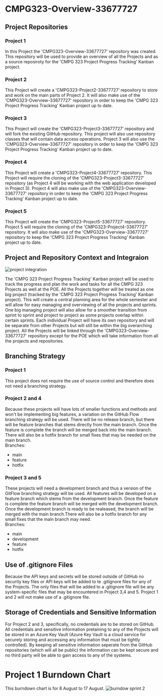 # CMPG323-Overview-33677727
## Project Repositories
### Project 1
In this Project the 'CMPG323-Overview-33677727' repository was created. This repository will be used to provide an overview of all the Projects and as a source reposiroty for the 'CMPG 323 Project Progress Tracking' Kanban project.  
### Project 2
This Project will create a 'CMPG323-Project2-33677727’ repository to store and work on the main parts of Project 2. It will also make use of the 'CMPG323-Overview-33677727' repository in order to keep the 'CMPG 323 Project Progress Tracking' Kanban project up to date.
### Project 3
This Project will create the 'CMPG323-Project3-33677727’ repository and will fork the existing GitHub repository. This project will also use repository classes that will contain data access operations. Project 3 will also use the 'CMPG323-Overview-33677727' repository in order to keep the 'CMPG 323 Project Progress Tracking' Kanban project up to date.
### Project 4
This Project will create a 'CMPG323-Project4-33677727’ repository. This Project will require the cloning of the 'CMPG323-Project3-33677727’ repository (as Project 4 will be working with the web application developed in Project 3). Project 4 will also make use of the 'CMPG323-Overview-33677727' repository in order to keep the 'CMPG 323 Project Progress Tracking' Kanban project up to date.
### Project 5
This Project will create the 'CMPG323-Project5-33677727’ repository. Project 5 will require the cloning of the 'CMPG323-Project4-33677727’ repository. It will also make use of the 'CMPG323-Overview-33677727' repository to keep the 'CMPG 323 Project Progress Tracking' Kanban project up to date. 

## Project and Repository Context and Integraion
![project integration](https://user-images.githubusercontent.com/83065167/184691813-7af65395-a819-4ce8-82e5-357bd7301ec3.png)

The 'CMPG 323 Project Progress Tracking' Kanban project will be used to track the progress and plan the work and tasks for all the CMPG 323 Projects as well at the POE. All the Projects together will be treated as one big project (tracked by the 'CMPG 323 Project Progress Tracking' Kanban project). This will create a central planning area for the whole semester and will allow for easy managing and overviewing of all the projects and sprints. One big managing project will also allow for a smoother transition from sprint to sprint and project to project as some projects overlap within certain sprints. Each individual Project will have its own repository and will be separate from other Projects but will still be within the big overarching project. All the Projects will be linked through the 'CMPG323-Overview-33677727' repository except for the POE which will take information from all the projects and repositories.

## Branching Strategy
### Project 1
This project does not require the use of source control and therefore does not need a branching strategy.
### Project 2 and 4
Because  these projects will have lots of smaller functions and methods and won't be implementing big features, a variation on the GitHub Flow branching strategy will be used. There will be no release branch, but there will be feature branches that stems directly from the main branch. Once the feature is complete the branch will be merged back into the main branch. There will also be a hotfix branch for small fixes that may be needed on the main branch.
<br/>Branches:
* main
* feature
* hotfix
### Project 3 and 5
These projects will need a development branch and thus a version of the GitFlow branching strategy will be used. All features will be developed on a feature branch which stems from the development branch. Once the feature is complete the feature branch will be merged with the development branch. Once the development branch is ready to be realeased, the branch will be merged with the main branch.There will also be a hotfix branch for any small fixes that the main branch may need.
<br/>Branches:
* main
* development
* feature
* hotfix

## Use of .gitignore Files
Because the API keys and secrets will be stored outside of GitHub no security key files or API keys will be added to te .gitignore files for any of the Projects. The only files that will be added to a .gitignore file will be any system-specific files that may be encountered in Project 3,4 and 5. Project 1 and 2 will not make use of a .gitignore file.

## Storage of Credentials and Sensitive Information
For Project 2 and 3, specifically, no credentials are to be stored on GitHub. All credentials and sensitive information pretaining to any of the Projects will be stored in an Azure Key Vault (Azure Key Vault is a cloud service for securely storing and accessing any information that must be tightly controlled). By keeping all sensitive information seperate from the GitHub repositories (which will all be public) the information can be kept secure and no third party will be able to gain access to any of the systems.

# Project 1 Burndown Chart
This burndown chart is for 8 August to 17 August.
![burndow sprint 2](https://user-images.githubusercontent.com/83065167/184940761-4ed5cdab-19ef-4bb8-9863-0b9de59178a7.png)
